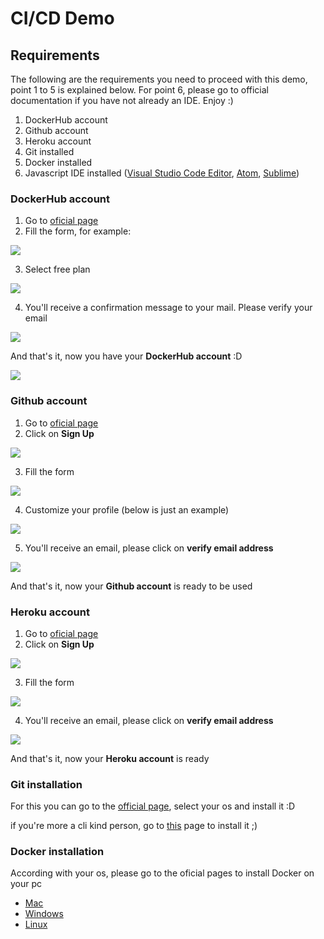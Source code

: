 # CI/CD Demo

## Requirements

The following are the requirements you need to proceed with this demo, point 1 to 5 is explained below. For point 6, please go to official documentation if you have not already an IDE. Enjoy :)

1. DockerHub account
2. Github account
3. Heroku account
4. Git installed
5. Docker installed
6. Javascript IDE installed ([Visual Studio Code Editor](https://code.visualstudio.com/download), [Atom](https://atom.io/), [Sublime](https://www.sublimetext.com/3))

### DockerHub account

1. Go to [oficial page](https://hub.docker.com/)
2. Fill the form, for example:

![](./images/dh_001.png)

3. Select free plan

![](./images/dh_002.png)

4. You'll receive a confirmation message to your mail. Please verify your email

![](./images/dh_003.png)

And that's it, now you have your **DockerHub account** :D

![](./images/dh_004.png)

### Github account

1. Go to [oficial page](https://github.com/)
2. Click on **Sign Up**

![](./images/gh_001.png)

3. Fill the form

![](./images/gh_002.png)

4. Customize your profile (below is just an example)

![](./images/gh_003.png)

5. You'll receive an email, please click on **verify email address**

![](./images/gh_004.png)

And that's it, now your **Github account** is ready to be used

### Heroku account

1. Go to [oficial page](https://id.heroku.com/login)
2. Click on **Sign Up**

![](./images/h_001.png)

3. Fill the form

![](./images/h_002.png)

4. You'll receive an email, please click on **verify email address**

![](./images/h_003.png)

And that's it, now your **Heroku account** is ready

### Git installation

For this you can go to the [official page](https://git-scm.com/downloads), select your os and install it :D

if you're more a cli kind person, go to [this](https://git-scm.com/book/en/v2/Getting-Started-Installing-Git) page to install it ;)

### Docker installation

According with your os, please go to the oficial pages to install Docker on your pc

- [Mac](https://docs.docker.com/docker-for-mac/install/)
- [Windows](https://docs.docker.com/docker-for-windows/install/)
- [Linux](https://docs.docker.com/engine/install/)
